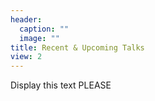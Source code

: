 ```yaml
---
header:
  caption: ""
  image: ""
title: Recent & Upcoming Talks
view: 2
---
```


Display this text
PLEASE